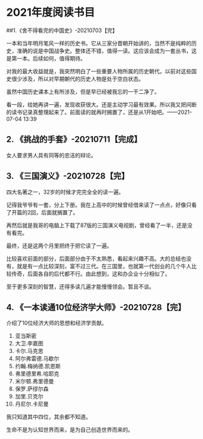 # 2021年度阅读书目

##1.《舍不得看完的中国史》-20210703【完】

一本和当年明月笔风一样的历史书。它从三家分晋朝开始讲的，当然不是纯粹的历史，准确的说是中国战争史。整体还不错，值得一读。这应该会成为一套丛书，这是第一本。后续如何，值得期待。

对我的最大收益就是，我突然明白了一些重要人物所属的历史朝代。以前对这些国史很少涉及，所以对早期朝代的历史人物是处于空白状态。

虽然中国历史课本上有所涉及，但是早已经被我忘的一干二净了。

看一段，给她再讲一遍，发现收获很大。还是主动学习最有效果。所以我又把间断的读书记录真整理起来了。前面读的就再时搁置了，还是从1开始吧。——2021-07-04 13:39

## 2. 《挑战的手套》-20210711【完成】

女人要求男人具有同等的忠洁的辩论。

## 3. 《三国演义》-20210728【完】

四大名著之一，32岁的时候才完完全全的读一遍。

记得我爷爷有一套，分上下册。我在上高中的时候曾经借来读了一点点，好像只看了开篇的2回，后面就搁置了。

再然后就是我哥的电脑上下载了87版的三国演义电视剧，曾经看了一半，还是没有看完。

最终，还是这两个月里把终于把它读了一遍。

比较喜欢前面的部分，后面部分由于不太熟悉，看起来兴趣不高。大的总结也没有，就是有一点比较深刻，富不过三代。在三国里，也就第一代创业的几个牛人比较传奇，后面各自的后代都不行。由此想到，这和办企业十分相似了。

至于更多深刻的智慧，还得多读几遍才能慢慢领会。暂且不谈。

## 4. 《一本读通10位经济学大师》-20210728【完】

介绍了10位经济大师的思想和经济学贡献。

1. 亚当斯密
2. 大卫.李嘉图
3. 卡尔.马克思
4. 阿尔弗雷德.马歇尔
5. 约翰.梅纳德.凯恩斯
6. 弗里德里希.哈耶克
7. 米尔顿.弗里德曼
8. 保罗.萨缪尔森
9. 加里.贝克尔
10. 丹尼尔.卡尼曼

我只知道其中四位，其余都不知道。

生命不是为认知世界而来，是为自己创造世界而来的。


